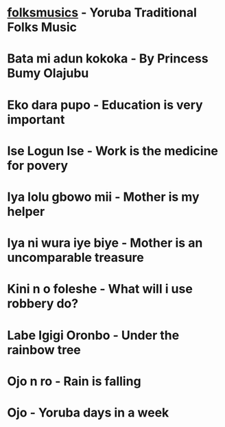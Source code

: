 # [folksmusics](https://github.com/yomofo2s/folksmusics/blob/b14b4833c383dc56dda69b52127127d30b679955/Bata%20mi%20a%20dun%20koko%20ka) - Yoruba Traditional Folks Music
# Bata mi adun kokoka - By Princess Bumy Olajubu
# Eko dara pupo - Education is very important
# Ise Logun Ise - Work is the medicine for povery
# Iya lolu gbowo mii - Mother is my helper
# Iya ni wura iye biye - Mother is an uncomparable treasure
# Kini n o foleshe - What will i use robbery do?
# Labe Igigi Oronbo - Under the rainbow tree
# Ojo n ro - Rain is falling
# Ojo - Yoruba days in a week

